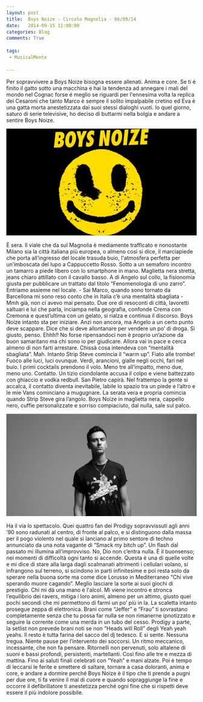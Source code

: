 ```yaml
---
layout: post
title:  Boys Noize - Circolo Magnolia - 06/09/14
date:   2014-09-15 11:00:00
categories: Blog
comments: True

tags:
 - MusicalMente

---
```


Per sopravvivere a Boys Noize bisogna essere allenati. Anima e core. Se ti é finito il gatto sotto una macchina e hai la tendenza ad annegare i mali del mondo nel Cognac forse é meglio se riguardi per l'ennesima volta la replica dei Cesaroni che tanto Marco è sempre il solito impalpabile cretino ed Eva è una gatta morta anestetizzata dai suoi stessi dialoghi vuoti. Io quel giorno, saturo di serie televisive, ho deciso di buttarmi nella bolgia e andare a sentire Boys Noize.

![Boys Noize](/assets/boysnoize_nrfmagazine.jpg)

È sera. Il viale che da sul Magnolia è mediamente trafficato e nonostante Milano sia la città italiana più europea, o almeno così si dice, il marciapiede che porta all’ingresso del locale trasuda buio, l'atmosfera perfetta per un’imboscata del lupo a Cappuccetto Rosso. Sotto a un semaforo incontro un tamarro a piede libero con lo smartphone in mano. Maglietta nera stretta, jeans chiaro attillato con il cavallo basso. A di Angelo sul collo, la fisionomia giusta per pubblicare un trattato dal titolo “Fenomenologia di uno zarro”. Entriamo assieme nel locale. - Sai Marco, quando sono tornato da Barcellona mi sono reso conto che in Italia c’è una mentalità sbagliata - Mmh già, non ci avevo mai pensato. Due ore di resoconti di città, lavoretti saltuari e lui che parla, inciampa nella geografia, confonde Crema con Cremona e quest’ultima con un gelato, si rialza e continua il discorso.
Boys Noize intanto sta per iniziare. Anzi non ancora, ma Angelo a un certo punto deve scappare. Dice che si deve allontanare per vendere un po’ di droga. Si giusto, penso. Ehhh!! No forse ripensandoci non è proprio un’azione da buon samaritano ma chi sono io per giudicare. Allora vai in pace e cerca almeno di non farti arrestare. Chissà cosa intendeva con “mentalità sbagliata”. Mah. Intanto Strip Steve comincia il “warm up”. Fiato alle trombe! Fuoco alle luci, luci ovunque. Verdi, arancioni, gialle negli occhi, fari nel buio. I primi cocktails prendono il volo. Meno tre all’impatto, meno due, meno uno. Contatto. Un tizio ciondolante accusa il colpo e viene battezzato con ghiaccio e vodka redbull. San Pietro capirà. Nel frattempo la gente si accalca, il contatto diventa inevitabile, labile lo spazio tra un piede e l’altro e le mie Vans cominciano a mugugnare. La serata vera e propria comincia quando Strip Steve gira l’angolo. Boys Noize in maglietta nera, cappello nero, cuffie personalizzate e sorriso compiaciuto, dal nulla, sale sul palco.

![Boys Noize](/assets/boysnoize_tizio.jpg)

Ha il via lo spettacolo. Quei quattro fan dei Prodigy sopravvissuti agli anni ’90 sono radunati al centro, di fronte al palco, e si distinguono dalla massa per il pogo violento nel quale si lanciano al primo sentore di techno annunciato da una nota vagante di “Smack my bitch up”. Un flash dal passato mi illumina all’improvviso. No, Dio non c’entra nulla. È il buonsenso; nei momenti di difficoltà ogni tanto si accende. Questa è una di quelle volte e mi dice di stare alla larga dagli scalmanati altrimenti i cellulari volano, si infrangono sul terreno, si scindono in parti infinitesime e poi resta solo da sperare nella buona sorte ma come dice Lorusso in Mediterraneo “Chi vive sperando muore cagando”. Meglio lasciare la sorte ai suoi giochi di prestigio. Chi mi dà una mano è l'alcol. Mi viene incontro e stronca l’equilibrio dei ravers, mitiga i loro animi, almeno per un attimo, giusto quei pochi secondi che mi permettono di farmi un po’ più in la. La scaletta intanto prosegue zeppa di elettronica. Brani come “Jeffer” e “Frau” ti sovrastano completamente senza che tu possa far nulla se non rimanerne ipnotizzato e seguire la corrente come una merda in un tubo del cesso.
Prodigy a parte, la setlist non prevede brani noti se non “Heads will Roll” degli Yeah yeah yeahs. Il resto è tutta farina del sacco del dj tedesco. E si sente. Nessuna tregua. Niente pause per l’intervento dei soccorsi. Un ritmo meccanico, incessante, che non fa pensare. Ritornelli non pervenuti, solo altalene di suoni e bassi profondi, persistenti, martellanti.
Così fino alle tre e mezza di mattina. Fino ai saluti finali celebrati con “Yeah” e mani alzate. Poi è tempo di leccarsi le ferite e smettere di saltare, tornare a casa doloranti, anima e core, e andare a dormire perché Boys Noize è il tipo che ti prende a pugni per due ore, ti fa venire il mal di cuore e quando sopraggiunge la fine e occorre il defibrillatore ti anestetizza perché ogni fine che si rispetti deve essere il più indolore possibile.

